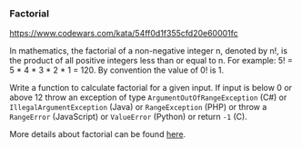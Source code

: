### Factorial

https://www.codewars.com/kata/54ff0d1f355cfd20e60001fc

In mathematics, the factorial of a non-negative integer n, denoted by n!, is the product of all positive integers less than or equal to n. For example:
5! = 5 \* 4 \* 3 \* 2 \* 1 = 120. By convention the value of 0! is 1.

Write a function to calculate factorial for a given input. If input is below 0 or above 12 throw an exception of type `ArgumentOutOfRangeException` (C#) or `IllegalArgumentException` (Java) or `RangeException` (PHP) or throw a `RangeError` (JavaScript) or `ValueError` (Python) or return `-1` (C).

More details about factorial can be found [here](https://www.wikiwand.com/en/Factorial).
